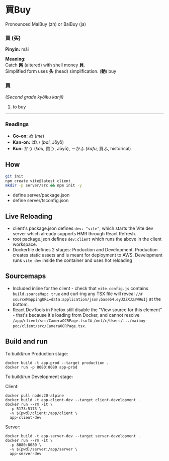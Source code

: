 # 買Buy
Pronounced MaiBuy (zh) or BaiBuy (ja)

### 買 (买)  
**Pinyin:** mǎi  

**Meaning:**  
Catch **网** (altered) with shell money **貝**.  
Simplified form uses **头** (head) simplification. (**動**) buy

### 買

*(Second grade kyōiku kanji)*  
1. to buy

---

### Readings

- **Go-on:** め (*me*)
- **Kan-on:** ばい (*bai*, Jōyō)
- **Kun:** かう (*kau*, 買う, Jōyō), －かふ (*kafu*, 買ふ, historical)

## How

```bash
git init
npm create vite@latest client
mkdir -p server/src && npm init -y
```

- define server/package.json
- define server/tsconfig.json

## Live Reloading

- client's package.json defines `dev: "vite"`, which starts the Vite dev server which already supports HMR through React Refresh.
- root package.json defines `dev:client` which runs the above in the client workspace.
- Dockerfile defines 2 stages: Production and Development.
Production creates static assets and is meant for deployment to AWS.
Development runs `vite dev` inside the container and uses hot reloading

## Sourcemaps

- Included inline for the client - check that `vite.config.js` contains `build.sourceMap: true` and
curl-ing any TSX file will reveal `//# sourceMappingURL=data:application/json;base64,eyJ2ZXJzaW9uIj` at the bottom.
- React DevTools in Firefox still disable the "View source for this element" - that's because it's loading from Docker,
and cannot resolve `/app/client/src/CameraOCRPage.tsx` to `/mnt/c/Users/.../maibuy-poc/client/src/CameraOCRPage.tsx`.

## Build and run

To build/run Production stage:
```
docker build -t app-prod --target production .
docker run -p 8080:8080 app-prod
```

To build/run Development stage:

Client:
```
docker pull node:20-alpine
docker build -t app-client-dev --target client-development .
docker run --rm -it \
  -p 5173:5173 \
  -v $(pwd)/client:/app/client \
  app-client-dev
```

Server:
```
docker build -t app-server-dev --target server-development . 
docker run --rm -it \
  -p 8080:8080 \
  -v $(pwd)/server:/app/server \
  app-server-dev
```
